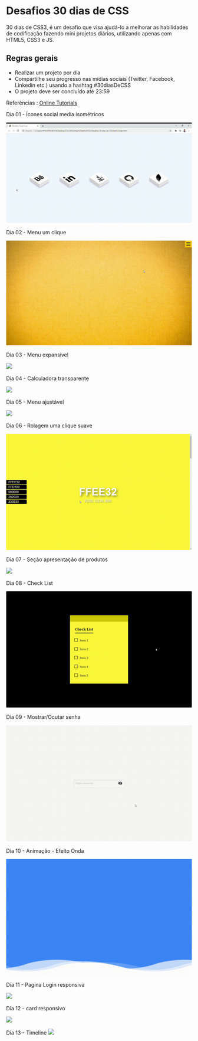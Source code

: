# Desafios 30 dias de CSS 
30 dias de CSS3, é um desafio que visa ajudá-lo a melhorar as habilidades de codificação fazendo mini projetos diários, utilizando apenas com HTML5, CSS3 e JS.


## Regras gerais
- Realizar um projeto por dia
- Compartilhe seu progresso nas mídias sociais (Twitter, Facebook, Linkedin etc.) usando a hashtag #30diasDeCSS
- O projeto deve ser concluído até 23:59

Referências : [Online Tutorials](https://www.youtube.com/channel/UCbwXnUipZsLfUckBPsC7Jog)

Dia 01 - Ícones social media isométricos

![](https://github.com/jonathanferreira33/Desafios-30-dias-de-CSS/blob/main/dia01/Isometric-Social-Icons-day-01.gif)


Dia 02 - Menu um clique

![](https://github.com/jonathanferreira33/Desafios-30-dias-de-CSS/blob/main/dia02/assets/Sliding-Menu-on-Click-dia2.gif)


Dia 03 - Menu expansível

![](https://github.com/jonathanferreira33/Desafios-30-dias-de-CSS/blob/main/dia03/assets/Menu-expeans%C3%ADvel-com-um-click.gif)


Dia 04 - Calculadora transparente

![](https://github.com/jonathanferreira33/Desafios-30-dias-de-CSS/blob/main/dia04/assets/Calculadora-transparente-Google-Chrome-2021-01-21-15-44-43.gif)


Dia 05 - Menu ajustável

![](https://github.com/jonathanferreira33/Desafios-30-dias-de-CSS/blob/main/dia05/assets/Sticky-Navbar.gif)


Dia 06 - Rolagem uma clique suave

![](https://github.com/jonathanferreira33/Desafios-30-dias-de-CSS/blob/main/dia06/assets/Rolagem-suave-com-um-clique.gif)

Dia 07 - Seção apresentação de produtos

![](https://github.com/jonathanferreira33/Desafios-30-dias-de-CSS/blob/main/dia07/assets/Card-de-produto.gif)

Dia 08 - Check List

![](https://github.com/jonathanferreira33/Desafios-30-dias-de-CSS/blob/main/dia08/assets/Checkbox-Google-Chrome-2021-01-27-17-58-35.gif)


Dia 09 - Mostrar/Ocutar senha

![](https://github.com/jonathanferreira33/Desafios-30-dias-de-CSS/blob/main/dia09/assets/Mostrar_Ocultar-senha-Google.gif)

Dia 10 - Animação - Efeito Onda

![](https://github.com/jonathanferreira33/Desafios-30-dias-de-CSS/blob/main/dia10/assets/Efeito-de-anima%C3%A7%C3%A3o-Onda.gif)

Dia 11 - Pagina Login responsiva

![](https://github.com/jonathanferreira33/Desafios-30-dias-de-CSS/blob/main/dia11/assets/Formul%C3%A1rio-Login-Responsivo.gif)

Dia 12 - card responsivo

![](https://github.com/jonathanferreira33/Desafios-30-dias-de-CSS/blob/main/dia12/assets/CSS-Responsivo-Cards.gif)

Dia 13 - Timeline
![](https://github.com/jonathanferreira33/Desafios-30-dias-de-CSS/blob/main/dia13/Timeline.gif)

